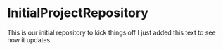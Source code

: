 InitialProjectRepository
========================

This is our initial repository to kick things off
I just added this text to see how it updates
